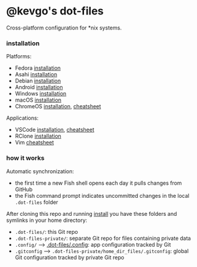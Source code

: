 # @kevgo's dot-files

Cross-platform configuration for \*nix systems.

### installation

Platforms:

- Fedora [installation](guides/fedora.md)
- Asahi [installation](guides/asahi.md)
- Debian [installation](guides/debian.md)
- Android [installation](guides/android.md)
- Windows [installation](guides/windows.md)
- macOS [installation](guides/macos.md)
- ChromeOS [installation](guides/chromeos.md),
  [cheatsheet](guides/chromeos-cheatsheet.md)

Applications:

- VSCode [installation](guides/vscode.md),
  [cheatsheet](guides/vscode_cheatsheet.md)
- RClone [installation](guides/rclone.md)
- Vim [cheatsheet](guides/vim_cheatsheet.md)

### how it works

Automatic synchronization:

- the first time a new Fish shell opens each day it pulls changes from GitHub
- the Fish command prompt indicates uncommitted changes in the local
  `.dot-files` folder

After cloning this repo and running [install](install) you have these folders
and symlinks in your home directory:

- `.dot-files/`: this Git repo
- `.dot-files-private/`: separate Git repo for files containing private data
- `.config/` --> [.dot-files/.config](.config): app configuration tracked by Git
- `.gitconfig` --> `.dot-files-private/home_dir_files/.gitconfig`: global Git
  configuration tracked by private Git repo
